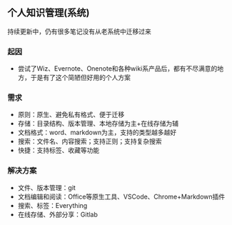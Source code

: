 ## 个人知识管理(系统)

持续更新中，仍有很多笔记没有从老系统中迁移过来

### 起因

* 尝试了Wiz、Evernote、Onenote和各种wiki系产品后，都有不尽满意的地方，于是有了这个简陋但好用的个人方案

### 需求

* 原则：原生、避免私有格式、便于迁移
* 存储：目录结构、版本管理、本地存储为主+在线存储为辅
* 文档格式：word、markdown为主，支持的类型越多越好
* 搜索：文件名、内容搜索；支持正则；支持复杂搜索
* 快捷：支持标签、收藏等功能

### 解决方案

* 文件、版本管理：git
* 文档编辑和阅读：Office等原生工具、VSCode、Chrome+Markdown插件
* 搜索、标签：Everything
* 在线存储、外部分享：Gitlab